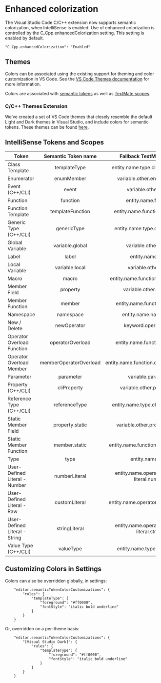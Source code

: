 # Enhanced colorization

The Visual Studio Code C/C++ extension now supports semantic colorization, when IntelliSense is enabled. Use of enhanced colorization is controlled by the C_Cpp.enhancedColorization setting. This setting is enabled by default.

    "C_Cpp.enhancedColorization": "Enabled"

## Themes

Colors can be associated using the existing support for theming and color customization in VS Code. See the [VS Code Themes documentation](/docs/getstarted/themes.md) for more information.

Colors are associated with [semantic tokens](https://code.visualstudio.com/api/extension-guides/color-theme#semantic-colors) as well as [TextMate scopes](https://macromates.com/manual/en/language_grammars#naming_conventions).

### C/C++ Themes Extension

We’ve created a set of VS Code themes that closely resemble the default Light and Dark themes in Visual Studio, and include colors for semantic tokens. These themes can be found [here](https://marketplace.visualstudio.com/items?itemName=ms-vscode.cpptools-themes).

## IntelliSense Tokens and Scopes

<table style="width:98%;"><colgroup><col style="width: 30%" /><col style="width: 34%" /><col style="width: 34%" /></colgroup><thead><tr class="header"><th>Token</th><th style="text-align: center;">Semantic Token name</th><th style="text-align: center;">Fallback TextMate Scope</th></tr></thead><tbody><tr class="odd"><td>Class Template</td><td style="text-align: center;">templateType</td><td style="text-align: center;">entity.name.type.class.templated</td></tr><tr class="even"><td>Enumerator</td><td style="text-align: center;">enumMember</td><td style="text-align: center;">variable.other.enummember</td></tr><tr class="odd"><td>Event (C++/CLI)</td><td style="text-align: center;">event</td><td style="text-align: center;">variable.other.event</td></tr><tr class="even"><td>Function</td><td style="text-align: center;">function</td><td style="text-align: center;">entity.name.function</td></tr><tr class="odd"><td>Function Template</td><td style="text-align: center;">templateFunction</td><td style="text-align: center;">entity.name.function.templated</td></tr><tr class="even"><td>Generic Type (C++/CLI)</td><td style="text-align: center;">genericType</td><td style="text-align: center;">entity.name.type.class.generic</td></tr><tr class="odd"><td>Global Variable</td><td style="text-align: center;">variable.global</td><td style="text-align: center;">variable.other.global</td></tr><tr class="even"><td>Label</td><td style="text-align: center;">label</td><td style="text-align: center;">entity.name.label</td></tr><tr class="odd"><td>Local Variable</td><td style="text-align: center;">variable.local</td><td style="text-align: center;">variable.other.local</td></tr><tr class="even"><td>Macro</td><td style="text-align: center;">macro</td><td style="text-align: center;">entity.name.function.preprocessor</td></tr><tr class="odd"><td>Member Field</td><td style="text-align: center;">property</td><td style="text-align: center;">variable.other.property</td></tr><tr class="even"><td>Member Function</td><td style="text-align: center;">member</td><td style="text-align: center;">entity.name.function.member</td></tr><tr class="odd"><td>Namespace</td><td style="text-align: center;">namespace</td><td style="text-align: center;">entity.name.namespace</td></tr><tr class="even"><td>New / Delete</td><td style="text-align: center;">newOperator</td><td style="text-align: center;">keyword.operator.new</td></tr><tr class="odd"><td>Operator Overload Function</td><td style="text-align: center;">operatorOverload</td><td style="text-align: center;">entity.name.function.operator</td></tr><tr class="even"><td>Operator Overload Member</td><td style="text-align: center;">memberOperatorOverload</td><td style="text-align: center;">entity.name.function.operator.member</td></tr><tr class="odd"><td>Parameter</td><td style="text-align: center;">parameter</td><td style="text-align: center;">variable.parameter</td></tr><tr class="even"><td>Property (C++/CLI)</td><td style="text-align: center;">cliProperty</td><td style="text-align: center;">variable.other.property.cli</td></tr><tr class="odd"><td>Reference Type (C++/CLI)</td><td style="text-align: center;">referenceType</td><td style="text-align: center;">entity.name.type.class.reference</td></tr><tr class="even"><td>Static Member Field</td><td style="text-align: center;">property.static</td><td style="text-align: center;">variable.other.property.static</td></tr><tr class="odd"><td>Static Member Function</td><td style="text-align: center;">member.static</td><td style="text-align: center;">entity.name.function.member.static</td></tr><tr class="even"><td>Type</td><td style="text-align: center;">type</td><td style="text-align: center;">entity.name.type</td></tr><tr class="odd"><td>User-Defined Literal - Number</td><td style="text-align: center;">numberLiteral</td><td style="text-align: center;">entity.name.operator.custom-literal.number</td></tr><tr class="even"><td>User-Defined Literal - Raw</td><td style="text-align: center;">customLiteral</td><td style="text-align: center;">entity.name.operator.custom-literal</td></tr><tr class="odd"><td>User-Defined Literal - String</td><td style="text-align: center;">stringLiteral</td><td style="text-align: center;">entity.name.operator.custom-literal.string</td></tr><tr class="even"><td>Value Type (C++/CLI)</td><td style="text-align: center;">valueType</td><td style="text-align: center;">entity.name.type.class.value</td></tr></tbody></table>

## Customizing Colors in Settings

Colors can also be overridden globally, in settings:

        "editor.semanticTokenColorCustomizations": {
            "rules": {
                "templateType": {
                    "foreground": "#ff0000",
                    "fontStyle": "italic bold underline"
                }
            }
        }

Or, overridden on a per-theme basis:

        "editor.semanticTokenColorCustomizations": {
            "[Visual Studio Dark]": {
                "rules": {
                    "templateType": {
                        "foreground": "#ff0000",
                        "fontStyle": "italic bold underline"
                    }
                }
            }
        }
